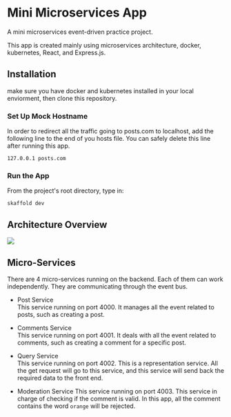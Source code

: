 # Mini Microservices App
A mini microservices event-driven practice project.

This app is created mainly using microservices architecture, docker, kubernetes, React, and Express.js.

## Installation 
make sure you have docker and kubernetes installed in your local enviorment, then clone this repository.

### Set Up Mock Hostname
In order to redirect all the traffic going to posts.com to localhost, add the following line to the end of you hosts file. You can safely delete this line after running this app.
```
127.0.0.1 posts.com
```

### Run the App
From the project's root directory, type in:
```
skaffold dev
```

## Architecture Overview
![](https://i.ibb.co/WPkr1Mv/mini-microservice-app.jpg)

## Micro-Services
There are 4 micro-services running on the backend. Each of them can work independently. They are communicating through the event bus.

- Post Service <br>
This service running on port 4000. It manages all the event related to posts, such as creating a post.

- Comments Service <br>
This service running on port 4001. It deals with all the event related to comments, such as creating a comment for a specific post.

- Query Service <br>
This service running on port 4002. This is a representation service. All the get request will go to this service, and this service will send back the required data to the front end.

- Moderation Service
This service running on port 4003. This service in charge of checking if the comment is valid. In this app, all the comment contains the word `orange` will be rejected.